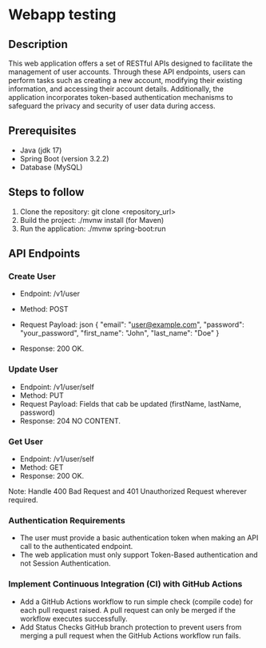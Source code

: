 # Webapp testing

## Description

This web application offers a set of RESTful APIs designed to facilitate the management of user accounts. Through these API endpoints, users can perform tasks such as creating a new account, modifying their existing information, and accessing their account details. Additionally, the application incorporates token-based authentication mechanisms to safeguard the privacy and security of user data during access.

## Prerequisites
- Java (jdk 17)
- Spring Boot (version 3.2.2)
- Database (MySQL)

## Steps to follow

1. Clone the repository: git clone <repository_url>
2. Build the project: ./mvnw install (for Maven)
3. Run the application: ./mvnw spring-boot:run

## API Endpoints

### Create User

- Endpoint: /v1/user
- Method: POST
- Request Payload:
  json
  {
  "email": "user@example.com",
  "password": "your_password",
  "first_name": "John",
  "last_name": "Doe"
  }

- Response: 200 OK.

### Update User

- Endpoint: /v1/user/self
- Method: PUT
- Request Payload: Fields that cab be updated (firstName, lastName, password)
- Response: 204 NO CONTENT.

### Get User

- Endpoint: /v1/user/self
- Method: GET
- Response: 200 OK.

Note: Handle 400 Bad Request and 401 Unauthorized Request wherever required. 

### Authentication Requirements

- The user must provide a basic authentication token when making an API call to the authenticated endpoint.
- The web application must only support Token-Based authentication and not Session Authentication.

### Implement Continuous Integration (CI) with GitHub Actions
- Add a GitHub Actions workflow to run simple check (compile code) for each pull request raised. A pull request can only be merged if the workflow executes successfully.
- Add Status Checks GitHub branch protection to prevent users from merging a pull request when the GitHub Actions workflow run fails.


